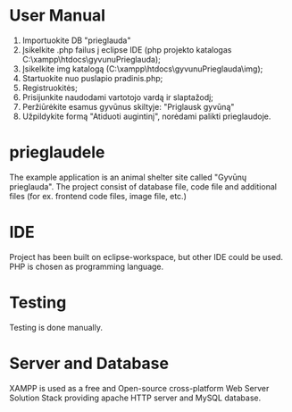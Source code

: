 # User Manual

1. Importuokite DB "prieglauda"
2. Įsikelkite .php failus į eclipse IDE (php projekto katalogas C:\xampp\htdocs\gyvunuPrieglauda);
3. Įsikelkite img katalogą (C:\xampp\htdocs\gyvunuPrieglauda\img);
4. Startuokite nuo puslapio pradinis.php;
5. Registruokitės;
6. Prisijunkite naudodami vartotojo vardą ir slaptažodį;
7. Peržiūrėkite esamus gyvūnus skiltyje: "Priglausk gyvūną"
8. Užpildykite formą "Atiduoti augintinį", norėdami palikti prieglaudoje.


# prieglaudele

The example application is an animal shelter site called "Gyvūnų prieglauda".
The project consist of database file, code file and additional files (for ex. frontend code files, image file, etc.)

# IDE

Project has been built on eclipse-workspace, but other IDE could be used. PHP is chosen as programming language.

# Testing

Testing is done manually. 

# Server and Database

XAMPP is used as a free and Open-source cross-platform Web Server Solution Stack providing apache HTTP server and MySQL database.


